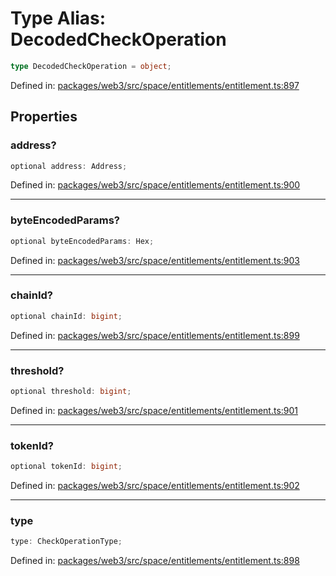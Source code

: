# Type Alias: DecodedCheckOperation

```ts
type DecodedCheckOperation = object;
```

Defined in: [packages/web3/src/space/entitlements/entitlement.ts:897](https://github.com/towns-protocol/towns/blob/0db1fd0ac7258e8db8cedfb6183e8eade8284fa1/packages/web3/src/space/entitlements/entitlement.ts#L897)

## Properties

### address?

```ts
optional address: Address;
```

Defined in: [packages/web3/src/space/entitlements/entitlement.ts:900](https://github.com/towns-protocol/towns/blob/0db1fd0ac7258e8db8cedfb6183e8eade8284fa1/packages/web3/src/space/entitlements/entitlement.ts#L900)

***

### byteEncodedParams?

```ts
optional byteEncodedParams: Hex;
```

Defined in: [packages/web3/src/space/entitlements/entitlement.ts:903](https://github.com/towns-protocol/towns/blob/0db1fd0ac7258e8db8cedfb6183e8eade8284fa1/packages/web3/src/space/entitlements/entitlement.ts#L903)

***

### chainId?

```ts
optional chainId: bigint;
```

Defined in: [packages/web3/src/space/entitlements/entitlement.ts:899](https://github.com/towns-protocol/towns/blob/0db1fd0ac7258e8db8cedfb6183e8eade8284fa1/packages/web3/src/space/entitlements/entitlement.ts#L899)

***

### threshold?

```ts
optional threshold: bigint;
```

Defined in: [packages/web3/src/space/entitlements/entitlement.ts:901](https://github.com/towns-protocol/towns/blob/0db1fd0ac7258e8db8cedfb6183e8eade8284fa1/packages/web3/src/space/entitlements/entitlement.ts#L901)

***

### tokenId?

```ts
optional tokenId: bigint;
```

Defined in: [packages/web3/src/space/entitlements/entitlement.ts:902](https://github.com/towns-protocol/towns/blob/0db1fd0ac7258e8db8cedfb6183e8eade8284fa1/packages/web3/src/space/entitlements/entitlement.ts#L902)

***

### type

```ts
type: CheckOperationType;
```

Defined in: [packages/web3/src/space/entitlements/entitlement.ts:898](https://github.com/towns-protocol/towns/blob/0db1fd0ac7258e8db8cedfb6183e8eade8284fa1/packages/web3/src/space/entitlements/entitlement.ts#L898)
